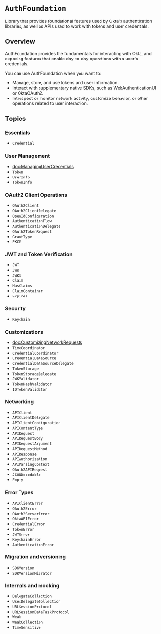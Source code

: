 # ``AuthFoundation``

Library that provides foundational features used by Okta's authentication libraries, as well as APIs used to work with tokens and user credentials. 

## Overview

AuthFoundation provides the fundamentals for interacting with Okta, and exposing features that enable day-to-day operations with a user's credentials.

You can use AuthFoundation when you want to:

* Manage, store, and use tokens and user information.
* Interact with supplementary native SDKs, such as WebAuthenticationUI or OktaOAuth2.
* Introspect or monitor network activity, customize behavior, or other operations related to user interaction.

## Topics

### Essentials

- ``Credential``

### User Management

- <doc:ManagingUserCredentials>
- ``Token``
- ``UserInfo``
- ``TokenInfo``

### OAuth2 Client Operations

- ``OAuth2Client``
- ``OAuth2ClientDelegate``
- ``OpenIdConfiguration``
- ``AuthenticationFlow``
- ``AuthenticationDelegate``
- ``OAuth2TokenRequest``
- ``GrantType``
- ``PKCE``

### JWT and Token Verification

- ``JWT``
- ``JWK``
- ``JWKS``
- ``Claim``
- ``HasClaims``
- ``ClaimContainer``
- ``Expires``

### Security

- ``Keychain``

### Customizations

- <doc:CustomizingNetworkRequests>
- ``TimeCoordinator``
- ``CredentialCoordinator``
- ``CredentialDataSource``
- ``CredentialDataSourceDelegate``
- ``TokenStorage``
- ``TokenStorageDelegate``
- ``JWKValidator``
- ``TokenHashValidator``
- ``IDTokenValidator``

### Networking

- ``APIClient``
- ``APIClientDelegate``
- ``APIClientConfiguration``
- ``APIContentType``
- ``APIRequest``
- ``APIRequestBody``
- ``APIRequestArgument``
- ``APIRequestMethod``
- ``APIResponse``
- ``APIAuthorization``
- ``APIParsingContext``
- ``OAuth2APIRequest``
- ``JSONDecodable``
- ``Empty``

### Error Types

- ``APIClientError``
- ``OAuth2Error``
- ``OAuth2ServerError``
- ``OktaAPIError``
- ``CredentialError``
- ``TokenError``
- ``JWTError``
- ``KeychainError``
- ``AuthenticationError``

### Migration and versioning

- ``SDKVersion``
- ``SDKVersionMigrator``

### Internals and mocking

- ``DelegateCollection``
- ``UsesDelegateCollection``
- ``URLSessionProtocol``
- ``URLSessionDataTaskProtocol``
- ``Weak``
- ``WeakCollection``
- ``TimeSensitive``
